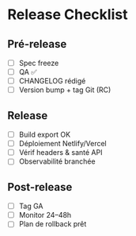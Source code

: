 # Release Checklist

## Pré-release
- [ ] Spec freeze
- [ ] QA ✅
- [ ] CHANGELOG rédigé
- [ ] Version bump + tag Git (RC)

## Release
- [ ] Build export OK
- [ ] Déploiement Netlify/Vercel
- [ ] Vérif headers & santé API
- [ ] Observabilité branchée

## Post-release
- [ ] Tag GA
- [ ] Monitor 24–48h
- [ ] Plan de rollback prêt
